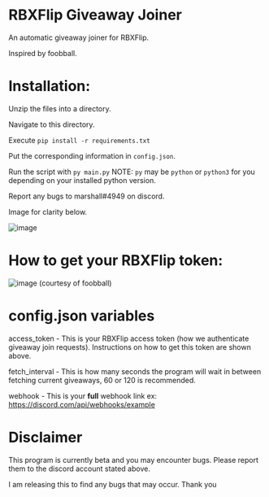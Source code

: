 # RBXFlip Giveaway Joiner

An automatic giveaway joiner for RBXFlip.

Inspired by foobball.

# Installation:

Unzip the files into a directory.

Navigate to this directory.

Execute ``pip install -r requirements.txt``

Put the corresponding information in ``config.json``.

Run the script with ``py main.py`` NOTE: ``py`` may be ``python`` or ``python3`` for you depending on your installed python version.

Report any bugs to marshall#4949 on discord. 

Image for clarity below.

![image](https://user-images.githubusercontent.com/70358442/166135582-7232e8eb-1a57-4a3a-b4cd-d8e364386a1f.png)

# How to get your RBXFlip token:

![image](https://user-images.githubusercontent.com/70358442/166135270-906dbaec-583a-400d-8b8e-8abb7e98ae1c.png)
(courtesy of foobball)

# config.json variables

access_token - This is your RBXFlip access token (how we authenticate giveaway join requests). Instructions on how to get this token are shown above.

fetch_interval - This is how many seconds the program will wait in between fetching current giveaways, 60 or 120 is recommended. 

webhook - This is your **full** webhook link ex: https://discord.com/api/webhooks/example

# Disclaimer

This program is currently beta and you may encounter bugs. Please report them to the discord account stated above. 

I am releasing this to find any bugs that may occur. Thank you
